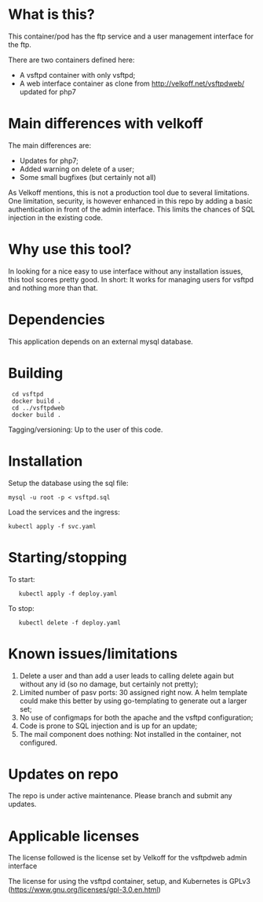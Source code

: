 # What is this?

This container/pod has the ftp service and a user management interface for the ftp.

There are two containers defined here:

* A vsftpd container with only vsftpd;
* A web interface container as clone from http://velkoff.net/vsftpdweb/ updated for php7

# Main differences with velkoff

The main differences are:

* Updates for php7;
* Added warning on delete of a user;
* Some small bugfixes (but certainly not all)

As Velkoff mentions, this is not a production tool due to several limitations. One limitation, security, is however enhanced in this repo by adding a basic authentication in front of the admin interface. This limits the chances of SQL injection in the existing code. 

# Why use this tool?

In looking for a nice easy to use interface without any installation issues, this tool scores pretty good. In short: It works for managing users for vsftpd and nothing more than that.

# Dependencies

This application depends on an external mysql database.

# Building

     cd vsftpd
     docker build .
     cd ../vsftpdweb
     docker build .

Tagging/versioning: Up to the user of this code.

# Installation

Setup the database using the sql file:

    mysql -u root -p < vsftpd.sql

Load the services and the ingress:

    kubectl apply -f svc.yaml

# Starting/stopping

To start:

       kubectl apply -f deploy.yaml

To stop:

       kubectl delete -f deploy.yaml

# Known issues/limitations

1) Delete a user and than add a user leads to calling delete again but without any id (so no damage, but certainly not pretty);
2) Limited number of pasv ports: 30 assigned right now. A helm template could make this better by using go-templating to generate out a larger set;
3) No use of configmaps for both the apache and the vsftpd configuration;
4) Code is prone to SQL injection and is up for an update;
5) The mail component does nothing: Not installed in the container, not configured.

# Updates on repo

The repo is under active maintenance. Please branch and submit any updates.

# Applicable licenses

The license followed is the license set by Velkoff for the vsftpdweb admin interface

The license for using the vsftpd container, setup, and Kubernetes is GPLv3 (https://www.gnu.org/licenses/gpl-3.0.en.html)
